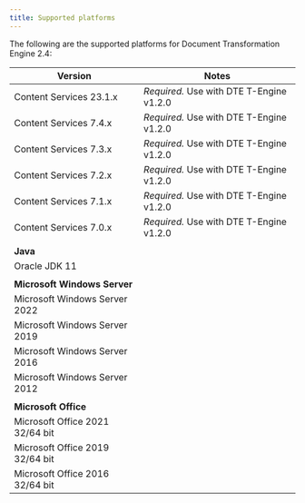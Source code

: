 ```yaml
---
title: Supported platforms
---
```


The following are the supported platforms for Document Transformation Engine 2.4:

| Version | Notes |  
| ------- | ----- |
| Content Services 23.1.x | *Required.* Use with DTE T-Engine v1.2.0 |
| Content Services 7.4.x | *Required.* Use with DTE T-Engine v1.2.0 |
| Content Services 7.3.x | *Required.* Use with DTE T-Engine v1.2.0 |
| Content Services 7.2.x | *Required.* Use with DTE T-Engine v1.2.0 |
| Content Services 7.1.x | *Required.* Use with DTE T-Engine v1.2.0 |
| Content Services 7.0.x | *Required.* Use with DTE T-Engine v1.2.0 |
| | |
| **Java** | |
| Oracle JDK 11 | |
| | |
| **Microsoft Windows Server** | |
| Microsoft Windows Server 2022 | |
| Microsoft Windows Server 2019 | |
| Microsoft Windows Server 2016 | |
| Microsoft Windows Server 2012 | |
| | |
| **Microsoft Office** | |
| Microsoft Office 2021 32/64 bit | |
| Microsoft Office 2019 32/64 bit | |
| Microsoft Office 2016 32/64 bit | |
